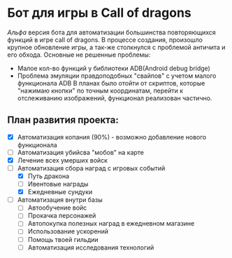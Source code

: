 # Бот для игры в Call of dragons
*Альфа* версия бота для автоматизации большинства повторяющихся функций в игре call of dragons. В процессе создания, произошло крупное обновление игры, а так-же столкнулся с проблемой античита и его обхода.
Основные не решенные проблемы:
- Малое кол-во функций у библиотеки ADB(Android debug bridge)
- Проблема эмуляции правдоподобных "свайпов" c учетом малого функционала ADB
В планах было отойти от скриптов, которые "нажимаю кнопки" по точным координатам, перейти к отслеживанию изображений,  функционал реализован частично.
## План развития проекта: 
- [x] Автоматизация копания (90%) - возможно добавление нового функционала
- [ ] Автоматизация убийсва "мобов" на карте
- [x] Лечение всех умерших войск
- [ ] Автоматизация сбора наград с игровых событий
  - [x] Путь дракона
  - [ ] Ивентовые награды
  - [x] Ежедневные сундуки
- [ ] Автоматизация внутри базы
  - [ ] Автообучение войс
  - [ ] Прокачка персонажей
  - [ ] Автопокупка полезных наград в ежедневном магазине
  - [ ] Использование ускорений
  - [ ] Помощь твоей гильдии
  - [ ] Автоматизация исследования технологий
